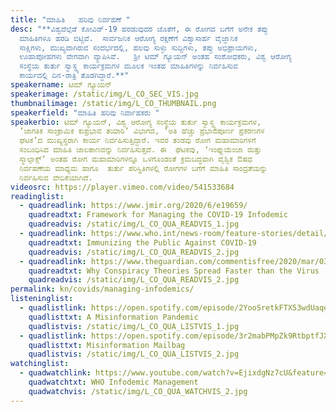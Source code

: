 ```yaml
---
title: "ಮಾಹಿತಿ   ಹರಿವು ನಿರ್ವಹಣೆ "
desc: "**ವಿಶ್ವದೆಲ್ಲೆಡೆ ಕೋವಿಡ್-19 ಹರಡುವುದರ ಜೊತೆಗೆ, ಈ ರೋಗದ ಬಗೆಗೆ ಅನೇಕ ತಪ್ಪು
  ಮಾಹಿತಿಗಳೂ ಹರಡಿ ಬಿಟ್ಟಿವೆ.  ಸಾರ್ವಜನಿಕ ಆರೋಗ್ಯ ರಕ್ಷಣೆಗೆ ವಿಶ್ವಾಸಾರ್ಹ ವೈಜ್ಞಾನಿಕ
  ಸಾಕ್ಷಿಗಳು, ಮುಖ್ಯವಾಗಿರುವ ಸಂದರ್ಭದಲ್ಲಿ, ಹಲವು ಸುಳ್ಳು ಸುದ್ದಿಗಳು, ತಪ್ಪು ಅಭಿಪ್ರಾಯಗಳು,
  ಊಹಾಪೋಹಗಳು ವೇಗವಾಗಿ ವ್ಯಾಪಿಸಿವೆ.   ಶ್ರೀ ಟಿಮ್‌ ಗ್ಯೂಯನ್ ಅಂತಹ ಸಂಶೋಧಕರು, ವಿಶ್ವ ಆರೋಗ್ಯ
  ಸಂಸ್ಥೆಯ ತುರ್ತು ಸ್ವಾಸ್ಥ್ಯ ಕಾರ್ಯಕ್ರಮಗಳ ಮೂಲಕ ಇಂತಹ ಮಾಹಿತಿಗಳನ್ನು ನಿರ್ವಹಿಸುವ
  ಕಾರ್ಯದಲ್ಲಿ ದಿನ-ರಾತ್ರಿ ತೊಡಗಿದ್ದಾರೆ.**"
speakername: ಟಿಮ್‌ ಗ್ಯೂಯನ್
speakerimage: /static/img/L_CO_SEC_VIS.jpg
thumbnailimage: /static/img/L_CO_THUMBNAIL.png
speakerfield: "ಮಾಹಿತಿ ಹರಿವು ನಿರ್ವಾಹಕರು "
speakerbio: ಟಿಮ್‌ ಗ್ಯೂಯನ್, ವಿಶ್ವ ಆರೋಗ್ಯ ಸಂಸ್ಥೆಯ ತುರ್ತು ಸ್ವಾಸ್ಥ್ಯ ಕಾರ್ಯಕ್ರಮಗಳ,
  ʼಜಾಗತಿಕ ಸಾಂಕ್ರಾಮಿಕ ಕುಪ್ರಭಾವ ತಯಾರಿʼ ವಿಭಾಗದ, ʼಅತಿ ಹೆಚ್ಚು ಪ್ರಭಾವಪೂರ್ಣ ಪ್ರಕರಣಗಳ
  ಘಟಕʼದ ಮುಖ್ಯಸ್ಥರಾಗಿ ಕಾರ್ಯ ನಿರ್ವಹಿಸುತ್ತಿದ್ದಾರೆ. ಇವರ ತಂಡವು ರೋಗ ಮಹಾಮಾರಿಗಳಿಗೆ
  ಸಂಬಂಧಿಸಿದ ಮಾಹಿತಿ ಜಾಲತಾಣವನ್ನು ನಿರ್ವಹಿಸುತ್ತದೆ. ಈ  ಘಟಕವು, ʼಇಂಫ್ಲುಯೆಂಜಾ ಮತ್ತು
  ಸ್ಮಾಲ್ಪಾಕ್ಸ್‌ʼ ಅಂತಹ ರೋಗ ಮಹಾಮಾರಿಗಳನ್ನೂ ಒಳಗೊಂಡಂತೆ ಕ್ರಮಬದ್ಧವಾಗಿ ವೈಶ್ವಿಕ ಔಷಧ
  ನಿರ್ವಹಣೆಯ ಮಾಧ್ಯಮ ಹಾಗೂ  ತುರ್ತು ಪರಿಸ್ಥಿತಿಗಳಲ್ಲಿ ರೋಗಗಳ ಬಗೆಗೆ ಮಾಹಿತಿ ಸಾಂದ್ರತೆಯನ್ನು
  ನಿರ್ವಹಿಸುವ ವೇದಿಕೆಯಾಗಿದೆ.
videosrc: https://player.vimeo.com/video/541533684
readinglist:
  - quadreadlink: https://www.jmir.org/2020/6/e19659/
    quadreadtxt: Framework for Managing the COVID-19 Infodemic
    quadreadvis: /static/img/L_CO_QUA_READVIS_1.jpg
  - quadreadlink: https://www.who.int/news-room/feature-stories/detail/immunizing-the-public-against-misinformation
    quadreadtxt: Immunizing the Public Against COVID-19
    quadreadvis: /static/img/L_CO_QUA_READVIS_2.jpg
  - quadreadlink: https://www.theguardian.com/commentisfree/2020/mar/03/coronavirus-conspiracy-theories-virus-social-media
    quadreadtxt: Why Conspiracy Theories Spread Faster than the Virus
    quadreadvis: /static/img/L_CO_QUA_READVIS_2.jpg
permalink: kn/covids/managing-infodemics/
listeninglist:
  - quadlistlink: https://open.spotify.com/episode/2YooSretkFTX53wdUaqepa
    quadlisttxt: A Misinformation Pandemic
    quadlistvis: /static/img/L_CO_QUA_LISTVIS_1.jpg
  - quadlistlink: https://open.spotify.com/episode/3r2mabPMpZk9RtbptfJXGa
    quadlisttxt: Misinformation Mailbag
    quadlistvis: /static/img/L_CO_QUA_LISTVIS_2.jpg
watchinglist:
  - quadwatchlink: https://www.youtube.com/watch?v=EjixdgNz7cU&feature=youtu.be&ab_channel=purnatt
    quadwatchtxt: WHO Infodemic Management
    quadwatchvis: /static/img/L_CO_QUA_WATCHVIS_2.jpg
---
```

